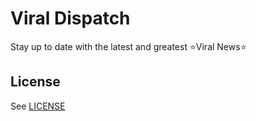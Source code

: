 # Viral Dispatch
Stay up to date with the latest and greatest :star:Viral News:star:


## License
See [LICENSE](https://github.com/brntbeer/viral_dispatch/blob/master/LICENSE)
